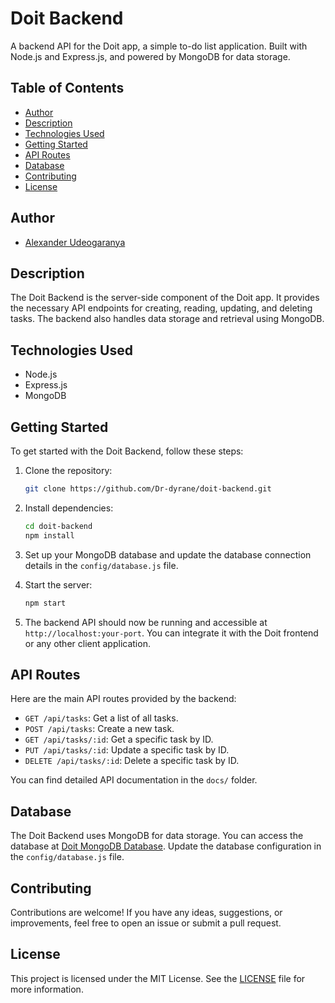 # Doit Backend

A backend API for the Doit app, a simple to-do list application. Built with Node.js and Express.js, and powered by MongoDB for data storage.

## Table of Contents

- [Author](#author)
- [Description](#description)
- [Technologies Used](#technologies-used)
- [Getting Started](#getting-started)
- [API Routes](#api-routes)
- [Database](#database)
- [Contributing](#contributing)
- [License](#license)

## Author

- [Alexander Udeogaranya](https://github.com/Dr-dyrane)

## Description

The Doit Backend is the server-side component of the Doit app. It provides the necessary API endpoints for creating, reading, updating, and deleting tasks. The backend also handles data storage and retrieval using MongoDB.

## Technologies Used

- Node.js
- Express.js
- MongoDB

## Getting Started

To get started with the Doit Backend, follow these steps:

1. Clone the repository:

   ```bash
   git clone https://github.com/Dr-dyrane/doit-backend.git
   ```

2. Install dependencies:

   ```bash
   cd doit-backend
   npm install
   ```

3. Set up your MongoDB database and update the database connection details in the `config/database.js` file.

4. Start the server:

   ```bash
   npm start
   ```

5. The backend API should now be running and accessible at `http://localhost:your-port`. You can integrate it with the Doit frontend or any other client application.

## API Routes

Here are the main API routes provided by the backend:

- `GET /api/tasks`: Get a list of all tasks.
- `POST /api/tasks`: Create a new task.
- `GET /api/tasks/:id`: Get a specific task by ID.
- `PUT /api/tasks/:id`: Update a specific task by ID.
- `DELETE /api/tasks/:id`: Delete a specific task by ID.

You can find detailed API documentation in the `docs/` folder.

## Database

The Doit Backend uses MongoDB for data storage. You can access the database at [Doit MongoDB Database](https://doit-by-dyrane-db.netlify.app). Update the database configuration in the `config/database.js` file.

## Contributing

Contributions are welcome! If you have any ideas, suggestions, or improvements, feel free to open an issue or submit a pull request.

## License

This project is licensed under the MIT License. See the [LICENSE](LICENSE) file for more information.